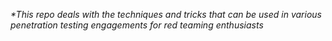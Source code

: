 _**This repo deals with the techniques and tricks that can be used in various penetration testing engagements for red teaming enthusiasts*_
